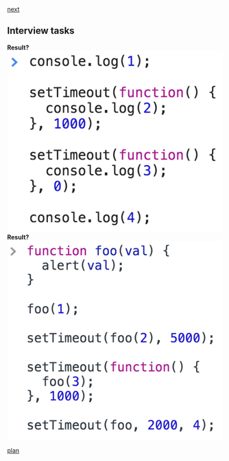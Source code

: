 <a href="02.md">next</a>
<h2>Interview tasks</h2>

<div>
<strong>Result?</strong>

<br/>
<img src="./media/01-1.png">
</div>

<div>
<strong>Result?</strong>

<br/>
<img src="./media/01-2.png">
</div>

<a href="00.md">plan</a>

